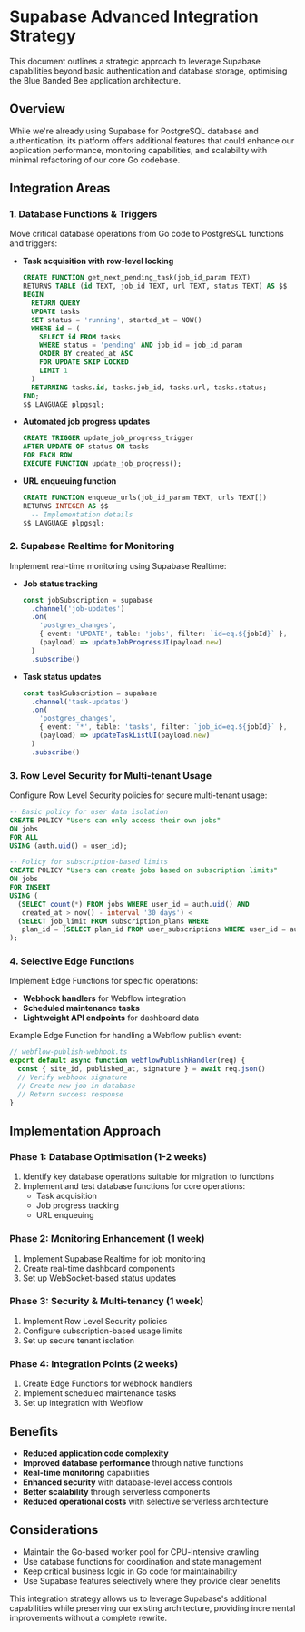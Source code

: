 # Supabase Advanced Integration Strategy

This document outlines a strategic approach to leverage Supabase capabilities beyond basic authentication and database storage, optimising the Blue Banded Bee application architecture.

## Overview

While we're already using Supabase for PostgreSQL database and authentication, its platform offers additional features that could enhance our application performance, monitoring capabilities, and scalability with minimal refactoring of our core Go codebase.

## Integration Areas

### 1. Database Functions & Triggers

Move critical database operations from Go code to PostgreSQL functions and triggers:

- **Task acquisition with row-level locking**
  ```sql
  CREATE FUNCTION get_next_pending_task(job_id_param TEXT)
  RETURNS TABLE (id TEXT, job_id TEXT, url TEXT, status TEXT) AS $$
  BEGIN
    RETURN QUERY
    UPDATE tasks
    SET status = 'running', started_at = NOW()
    WHERE id = (
      SELECT id FROM tasks
      WHERE status = 'pending' AND job_id = job_id_param
      ORDER BY created_at ASC
      FOR UPDATE SKIP LOCKED
      LIMIT 1
    )
    RETURNING tasks.id, tasks.job_id, tasks.url, tasks.status;
  END;
  $$ LANGUAGE plpgsql;
  ```

- **Automated job progress updates**
  ```sql
  CREATE TRIGGER update_job_progress_trigger
  AFTER UPDATE OF status ON tasks
  FOR EACH ROW
  EXECUTE FUNCTION update_job_progress();
  ```

- **URL enqueuing function**
  ```sql
  CREATE FUNCTION enqueue_urls(job_id_param TEXT, urls TEXT[])
  RETURNS INTEGER AS $$
    -- Implementation details
  $$ LANGUAGE plpgsql;
  ```

### 2. Supabase Realtime for Monitoring

Implement real-time monitoring using Supabase Realtime:

- **Job status tracking**
  ```typescript
  const jobSubscription = supabase
    .channel('job-updates')
    .on(
      'postgres_changes',
      { event: 'UPDATE', table: 'jobs', filter: `id=eq.${jobId}` },
      (payload) => updateJobProgressUI(payload.new)
    )
    .subscribe()
  ```

- **Task status updates**
  ```typescript
  const taskSubscription = supabase
    .channel('task-updates')
    .on(
      'postgres_changes',
      { event: '*', table: 'tasks', filter: `job_id=eq.${jobId}` },
      (payload) => updateTaskListUI(payload.new)
    )
    .subscribe()
  ```

### 3. Row Level Security for Multi-tenant Usage

Configure Row Level Security policies for secure multi-tenant usage:

```sql
-- Basic policy for user data isolation
CREATE POLICY "Users can only access their own jobs"
ON jobs
FOR ALL
USING (auth.uid() = user_id);

-- Policy for subscription-based limits
CREATE POLICY "Users can create jobs based on subscription limits"
ON jobs
FOR INSERT
USING (
  (SELECT count(*) FROM jobs WHERE user_id = auth.uid() AND 
   created_at > now() - interval '30 days') < 
  (SELECT job_limit FROM subscription_plans WHERE 
   plan_id = (SELECT plan_id FROM user_subscriptions WHERE user_id = auth.uid()))
);
```

### 4. Selective Edge Functions

Implement Edge Functions for specific operations:

- **Webhook handlers** for Webflow integration
- **Scheduled maintenance tasks**
- **Lightweight API endpoints** for dashboard data

Example Edge Function for handling a Webflow publish event:
```typescript
// webflow-publish-webhook.ts
export default async function webflowPublishHandler(req) {
  const { site_id, published_at, signature } = await req.json()
  // Verify webhook signature
  // Create new job in database
  // Return success response
}
```

## Implementation Approach

### Phase 1: Database Optimisation (1-2 weeks)

1. Identify key database operations suitable for migration to functions
2. Implement and test database functions for core operations:
   - Task acquisition
   - Job progress tracking
   - URL enqueuing

### Phase 2: Monitoring Enhancement (1 week)

1. Implement Supabase Realtime for job monitoring
2. Create real-time dashboard components
3. Set up WebSocket-based status updates

### Phase 3: Security & Multi-tenancy (1 week)

1. Implement Row Level Security policies
2. Configure subscription-based usage limits
3. Set up secure tenant isolation

### Phase 4: Integration Points (2 weeks)

1. Create Edge Functions for webhook handlers
2. Implement scheduled maintenance tasks
3. Set up integration with Webflow

## Benefits

- **Reduced application code complexity**
- **Improved database performance** through native functions
- **Real-time monitoring** capabilities
- **Enhanced security** with database-level access controls
- **Better scalability** through serverless components
- **Reduced operational costs** with selective serverless architecture

## Considerations

- Maintain the Go-based worker pool for CPU-intensive crawling
- Use database functions for coordination and state management
- Keep critical business logic in Go code for maintainability
- Use Supabase features selectively where they provide clear benefits

This integration strategy allows us to leverage Supabase's additional capabilities while preserving our existing architecture, providing incremental improvements without a complete rewrite.